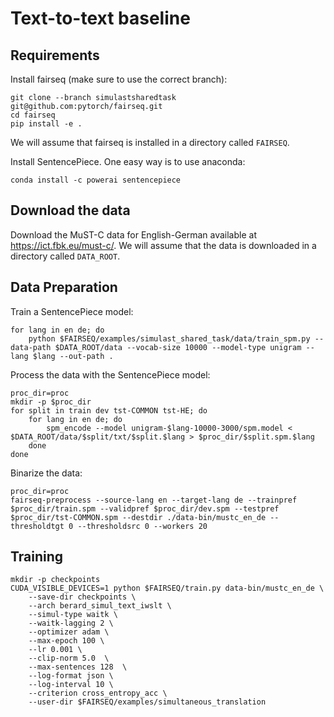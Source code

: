 # Text-to-text baseline

## Requirements

Install fairseq (make sure to use the correct branch):

```
git clone --branch simulastsharedtask git@github.com:pytorch/fairseq.git
cd fairseq
pip install -e .
```

We will assume that fairseq is installed in a directory called `FAIRSEQ`.

Install SentencePiece. One easy way is to use anaconda:

```
conda install -c powerai sentencepiece
```

## Download the data

Download the MuST-C data for English-German available at https://ict.fbk.eu/must-c/.
We will assume that the data is downloaded in a directory called `DATA_ROOT`.

## Data Preparation

Train a SentencePiece model:
```
for lang in en de; do
    python $FAIRSEQ/examples/simulast_shared_task/data/train_spm.py --data-path $DATA_ROOT/data --vocab-size 10000 --model-type unigram --lang $lang --out-path .
```

Process the data with the SentencePiece model:
```
proc_dir=proc
mkdir -p $proc_dir
for split in train dev tst-COMMON tst-HE; do
    for lang in en de; do
        spm_encode --model unigram-$lang-10000-3000/spm.model < $DATA_ROOT/data/$split/txt/$split.$lang > $proc_dir/$split.spm.$lang
    done
done
```

Binarize the data:

```
proc_dir=proc
fairseq-preprocess --source-lang en --target-lang de --trainpref $proc_dir/train.spm --validpref $proc_dir/dev.spm --testpref $proc_dir/tst-COMMON.spm --destdir ./data-bin/mustc_en_de --thresholdtgt 0 --thresholdsrc 0 --workers 20
```

## Training

```
mkdir -p checkpoints
CUDA_VISIBLE_DEVICES=1 python $FAIRSEQ/train.py data-bin/mustc_en_de \
    --save-dir checkpoints \
    --arch berard_simul_text_iwslt \
    --simul-type waitk \
    --waitk-lagging 2 \
    --optimizer adam \
    --max-epoch 100 \
    --lr 0.001 \
    --clip-norm 5.0  \
    --max-sentences 128  \
    --log-format json \
    --log-interval 10 \
    --criterion cross_entropy_acc \
    --user-dir $FAIRSEQ/examples/simultaneous_translation
```
